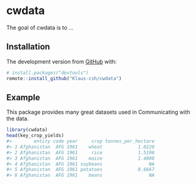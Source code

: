 
<!-- README.md is generated from README.Rmd. Please edit that file -->

# cwdata

<!-- badges: start -->
<!-- badges: end -->

The goal of cwdata is to …

## Installation

The development version from [GitHub](https://github.com/) with:

``` r
# install.packages("devtools")
remote::install_github("Klaus-csh/cwdata")
```

## Example

This package provides many great datasets used in Communicating with the
data.

``` r
library(cwdata)
head(key_crop_yields)
#>        entity code year     crop tonnes_per_hectare
#> 1 Afghanistan  AFG 1961    wheat             1.0220
#> 2 Afghanistan  AFG 1961     rice             1.5190
#> 3 Afghanistan  AFG 1961    maize             1.4000
#> 4 Afghanistan  AFG 1961 soybeans                 NA
#> 5 Afghanistan  AFG 1961 potatoes             8.6667
#> 6 Afghanistan  AFG 1961    beans                 NA
```
